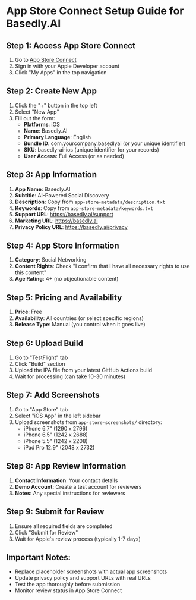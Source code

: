 # App Store Connect Setup Guide for Basedly.AI

## Step 1: Access App Store Connect
1. Go to [App Store Connect](https://appstoreconnect.apple.com)
2. Sign in with your Apple Developer account
3. Click "My Apps" in the top navigation

## Step 2: Create New App
1. Click the "+" button in the top left
2. Select "New App"
3. Fill out the form:
   - **Platforms**: iOS
   - **Name**: Basedly.AI
   - **Primary Language**: English
   - **Bundle ID**: com.yourcompany.basedlyai (or your unique identifier)
   - **SKU**: basedly-ai-ios (unique identifier for your records)
   - **User Access**: Full Access (or as needed)

## Step 3: App Information
1. **App Name**: Basedly.AI
2. **Subtitle**: AI-Powered Social Discovery
3. **Description**: Copy from `app-store-metadata/description.txt`
4. **Keywords**: Copy from `app-store-metadata/keywords.txt`
5. **Support URL**: https://basedly.ai/support
6. **Marketing URL**: https://basedly.ai
7. **Privacy Policy URL**: https://basedly.ai/privacy

## Step 4: App Store Information
1. **Category**: Social Networking
2. **Content Rights**: Check "I confirm that I have all necessary rights to use this content"
3. **Age Rating**: 4+ (no objectionable content)

## Step 5: Pricing and Availability
1. **Price**: Free
2. **Availability**: All countries (or select specific regions)
3. **Release Type**: Manual (you control when it goes live)

## Step 6: Upload Build
1. Go to "TestFlight" tab
2. Click "Build" section
3. Upload the IPA file from your latest GitHub Actions build
4. Wait for processing (can take 10-30 minutes)

## Step 7: Add Screenshots
1. Go to "App Store" tab
2. Select "iOS App" in the left sidebar
3. Upload screenshots from `app-store-screenshots/` directory:
   - iPhone 6.7" (1290 x 2796)
   - iPhone 6.5" (1242 x 2688)
   - iPhone 5.5" (1242 x 2208)
   - iPad Pro 12.9" (2048 x 2732)

## Step 8: App Review Information
1. **Contact Information**: Your contact details
2. **Demo Account**: Create a test account for reviewers
3. **Notes**: Any special instructions for reviewers

## Step 9: Submit for Review
1. Ensure all required fields are completed
2. Click "Submit for Review"
3. Wait for Apple's review process (typically 1-7 days)

## Important Notes:
- Replace placeholder screenshots with actual app screenshots
- Update privacy policy and support URLs with real URLs
- Test the app thoroughly before submission
- Monitor review status in App Store Connect 